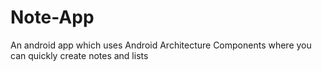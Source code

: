 # Note-App
An android app which uses Android Architecture Components where you can quickly create notes and lists

